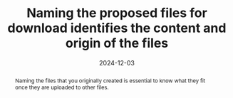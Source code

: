 ---
title: Naming the proposed files for download identifies the content and origin of the files
abstract: Naming the files that you originally created is essential to know what they fit once they are uploaded to other files.
categories:
  - Links
agrege: O4145-E050
opquast: 4 145
indiceebook: "50"
description: Rule 050
before: "049"
weight: "50"
after: "051"
actif: "1"
layout: rules
date: 2024-12-03
tags:
  - Trust
  - Usability
objectif:
  - Enhance File Identification
  - Avoid confusions
Meo:
  - For each downloadable file you originated from, use a filename explicitly mentioning the editor structure to identify it and have an idea of the nature of the content.
Controle:
  - Check for each file you originally uploaded to, that the filename explicitly mentions the editor structure and the nature of the content.
epubcheck: null
ace: null
humancheck: true
ReadiumGoToolkit: null
Source:
  - Opquast
Referentiel:
  - N/A
steps:
  - Design
  - Editorial
---